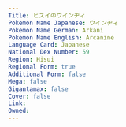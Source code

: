 ```yaml
---
﻿Title: ヒスイのウインヂィ
Pokemon Name Japanese: ウインヂィ
Pokemon Name German: Arkani
Pokemon Name English: Arcanine
Language Card: Japanese
National Dex Number: 59
Region: Hisui
Regional Form: true
Additional Form: false
Mega: false
Gigantamax: false
Cover: false
Link: 
Owned: 
---
```

